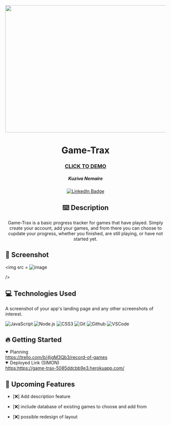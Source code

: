 <div id="header" align="center">

  <img src=https://pm1.aminoapps.com/6832/9f5f82bd29c7174aef24b76529ea3b0599913a91v2_hq.jpg width="800" height="400">

</div>

  <div id="description" align="center">

  # Game-Trax

  ### [CLICK TO DEMO](https://game-trax-5085ddcbb9e3.herokuapp.com/)

  ##### Kuziva Nemaire

  [![LinkedIn Badge](https://img.shields.io/badge/-@kuzivanemaire-blue?style=flat&logo=Linkedin&logoColor=black)](https://www.linkedin.com/in/kuziva-nemaire-4b03a3191/)

  ## :keyboard: Description

 Game-Trax is a basic progress tracker for games that have played. Simply create your account, add your games, and from there you can choose to cupdate your progress, whether you finished, are still playing, or have not started yet.
  </div>

  ## :camera_flash: Screenshot

 <img src =
    ![image](https://github.com/user-attachments/assets/da63ef8b-fcc3-4949-a28a-faad63ecdacf)


  />
 
  ## :computer: Technologies Used
  A screenshot of your app's landing page and any other screenshots of interest.

  
  ![JavaScript](https://img.shields.io/badge/-JavaScript-05122A?style=flat&logo=javascript)
  ![Node.js](https://img.shields.io/badge/-Node.js-05122A?style=flat&logo=html5)
  ![CSS3](https://img.shields.io/badge/-CSS-05122A?style=flat&logo=css3)
  ![Git](https://img.shields.io/badge/-Git-05122A?style=flat&logo=git)
  ![Github](https://img.shields.io/badge/-GitHub-05122A?style=flat&logo=github)
  ![VSCode](https://img.shields.io/badge/-VS_Code-05122A?style=flat&logo=visualstudio)
  
## :fire: Getting Started


<details open>
 <summary> Planning </summary>
  <a href="https://trello.com/b/4jgM3Qb3/record-of-games"
    > https://trello.com/b/4jgM3Qb3/record-of-games </a
  >

</details>

<details open>
  <summary> Deployed Link (SIMON) </summary>
  <a href="https://game-trax-5085ddcbb9e3.herokuapp.com/"
    > https:https://game-trax-5085ddcbb9e3.herokuapp.com/ </a
  >
</details>

## :satellite: Upcoming Features

- [:x:] Add description feature

- [:x:] include database of existing games to choose and add from

- [:x:] possible redesign of layout
